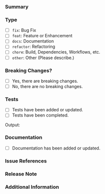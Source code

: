 <!-- markdownlint-disable first-line-h1 no-inline-html -->

<!--
    NOTE: Do NOT enter content between the comment markers <!- and ->.

    In order to have the best experience with our community, we recommend that you read the code of
    conduct and contributing guidelines before submitting a pull request.

    By submitting this pull request, you confirm that you have read, understood, and agreed to the
    project's code of conduct and contributing guidelines.

    Please use conventional commits to format the title of the pull request and the commit messages.

    For more information, please refer to https://www.conventionalcommits.org and the contributing
    guidelines for this project.
-->

### Summary

<!--
    Please provide a clear and concise description of the pull request.
-->

### Type

<!--
    Please check the one(s) that applies to this pull request using "x".
-->

- [ ] `fix`: Bug Fix
- [ ] `feat`: Feature or Enhancement
- [ ] `docs`: Documentation
- [ ] `refactor`: Refactoring
- [ ] `chore`: Build, Dependencies, Workflows, etc.
- [ ] `other`: Other (Please describe.)

### Breaking Changes?

<!--
    Please check the one that applies to this pull request using "x".
    If this pull request contains a breaking change, please describe the impact and mitigation path.
-->

- [ ] Yes, there are breaking changes.
- [ ] No, there are no breaking changes.

### Tests

<!--
    Please check the one(s) that applies to this pull request using "x".
    For bug fixes and enhancements/features, please ensure that tests and documentation have been completed and provide details.
-->

- [ ] Tests have been added or updated.
- [ ] Tests have been completed.

Output:

<!--
    Please provide the output of the acceptance tests as applicable.
-->

### Documentation

<!--
    Please check the one(s) that applies to this pull request using "x".
    For enhancements/features, please ensure that documentation has been updated.
-->

- [ ] Documentation has been added or updated.

### Issue References

<!--
    Is this related to any GitHub issue(s)? If so, please provide the issue number(s) that are closed or resolved by this pull request.

    For bug fixes and enhancements/features, please ensure that a GitHub issue has been created and provide the issue number(s) here.

    Please use the 'Closes', 'Resolves', or 'Fixes' keywords followed by the a hash and issue number.
    This will link the pull request to the issue(s) and automatically close them when the pull request is merged.

    Example:

    Closes #000
    Resolves #001
    Fixes #002
-->

### Release Note

<!--
    Please provide context for the release notes.

    For example:

    ```
    - `r/foo` - Added support for foo. (#xxx)
    ```
-->

### Additional Information

<!--
    Please provide any additional information that may be helpful.
-->
